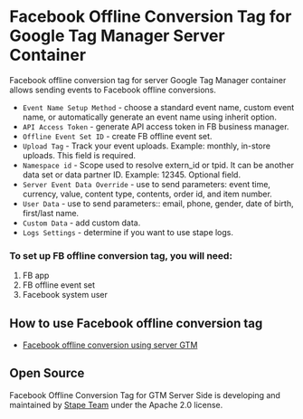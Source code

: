 # Facebook Offline Conversion Tag for Google Tag Manager Server Container

Facebook offline conversion tag for server Google Tag Manager container allows sending events to Facebook offline conversions.

- `Event Name Setup Method` - choose a standard event name, custom event name, or automatically generate an event name using inherit option.
- `API Access Token` - generate API access token in FB business manager.
- `Offline Event Set ID` - create FB offline event set.
- `Upload Tag` - Track your event uploads. Example: monthly, in-store uploads. This field is required.
- `Namespace id` - Scope used to resolve extern_id or tpid. It can be another data set or data partner ID. Example: 12345. Optional field.
- `Server Event Data Override` - use to send parameters: event time, currency, value, content type, contents, order id, and item number.
- `User Data` - use to send parameters:: email, phone, gender, date of birth, first/last name.
- `Custom Data` - add custom data.
- `Logs Settings` - determine if you want to use stape logs.

### To set up FB offline conversion tag, you will need:

1. FB app
2. FB offline event set
3. Facebook system user


## How to use Facebook offline conversion tag

- [Facebook offline conversion using server GTM](https://stape.io/blog/facebook-offline-conversion-using-server-gtm)

## Open Source

Facebook Offline Conversion Tag for GTM Server Side is developing and maintained by [Stape Team](https://stape.io/) under the Apache 2.0 license.
